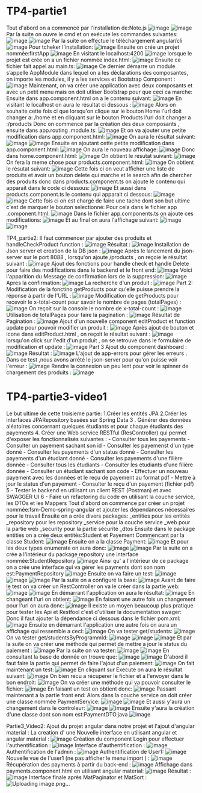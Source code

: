 # TP4-partie1
Tout d'abord on a commencé par l'installation de:Note.js
![image](https://github.com/baayaouiimane/TP4-complet/assets/167249908/00c3501d-8f27-4238-a46d-7bc4d3dd583d)
![image](https://github.com/baayaouiimane/TP4-complet/assets/167249908/4948ca0a-ae78-40c6-9446-05fe16c0eb7e)
Par la suite on ouvre le cmd et on exécute les commandes suivantes:
![image](https://github.com/baayaouiimane/TP4-complet/assets/167249908/ceced17e-db4d-426a-b7c4-2b8344c6bffe)
![image](https://github.com/baayaouiimane/TP4-complet/assets/167249908/054e7caf-be92-4dad-914d-774434216741)
Par la suite on effectue le téléchargement angular/cli
![image](https://github.com/baayaouiimane/TP4-complet/assets/167249908/967bfc60-f31e-4bf3-8aec-0b6916a37dff)
Pour tcheker l'installation:
![image](https://github.com/baayaouiimane/TP4-complet/assets/167249908/35d99751-c19e-49c8-9308-8c80ef88272e)
Ensuite on crée un projet nommée:firstApp
![image](https://github.com/baayaouiimane/TP4-complet/assets/167249908/9f3c370c-6036-4f2d-a984-92c0fd96b739)
En visitant le localhost:4200
![image](https://github.com/baayaouiimane/TP4-complet/assets/167249908/8690a02f-8608-4c27-9278-00ed71889cf8)
lorsque le projet est crée on a un fichier nommée index.html:
![image](https://github.com/baayaouiimane/TP4-complet/assets/167249908/7976a694-146c-499b-a6aa-db7c09ced8e5)
Ensuite ce fichier fait appel au main.ts:
![image](https://github.com/baayaouiimane/TP4-complet/assets/167249908/97112d46-da39-4463-b405-88ae60abc921)
Ce dernier démarre un module s’appelle AppModule dans lequel on a les déclarations des composantes, on importe les modules, il y a les services et Bootstrap Component :
![image](https://github.com/baayaouiimane/TP4-complet/assets/167249908/b1368829-cb7c-4eed-b15d-76e47a73cd5b)
Maintenant, on va créer une application avec deux composants et avec un petit menu mais on doit utliser Bootstrap pour que ceci ca marche:
Ensuite dans app.component.html on a le contenu suivant:
![image](https://github.com/baayaouiimane/TP4-complet/assets/167249908/80760050-d89e-49c6-8b58-f462e0808326)
En visitant le localhost on aura le résultat ci dessous :
![image](https://github.com/baayaouiimane/TP4-complet/assets/167249908/40d7df9f-c5a2-4338-8d5d-06aaac9dd62d)
Alors on souhaite cette fois ci que lorsqu'on  clique sur le bouton Home l'url doit changer a: /home et en cliquant sur le bouton Products l'url doit changer a :/products
Donc on commence par la création des deux composants , ensuite dans app.routing .module.ts:
![image](https://github.com/baayaouiimane/TP4-complet/assets/167249908/77075676-5407-4e9f-9ac1-dccc5aef71c2)
Et on va ajouter une petite modification dans app.component.html:
![image](https://github.com/baayaouiimane/TP4-complet/assets/167249908/3bbb625e-a517-4bb5-9d48-ca171446864a)
On aura le résultat suivant:
![image](https://github.com/baayaouiimane/TP4-complet/assets/167249908/a28df7d1-6157-41aa-a782-d525933b9fc8)
![image](https://github.com/baayaouiimane/TP4-complet/assets/167249908/4384744f-9bba-4a2f-a586-a536862b43c0)
Ensuite en ajoutant cette petite modification dans app.component.html:
![image](https://github.com/baayaouiimane/TP4-complet/assets/167249908/f4494705-31e2-4e5f-b04b-12680cc6a782)
On aura le nouveau affichage:
![image](https://github.com/baayaouiimane/TP4-complet/assets/167249908/c414cf07-e25f-40da-b3cf-a2c26aa1c754)
Donc dans home.component.html:
![image](https://github.com/baayaouiimane/TP4-complet/assets/167249908/55a17cf1-04ba-4aa6-9b6f-2acda78d641d)
On obtient le résutat suivant:
![image](https://github.com/baayaouiimane/TP4-complet/assets/167249908/696d04ff-ab51-4c9f-ab90-b526c7dc8b6f)
On fera la meme chose pour products.component.html:
![image](https://github.com/baayaouiimane/TP4-complet/assets/167249908/0a1856ef-ffe3-450f-8f5e-eece8979130b)
On obtient le résutat suivant:
![image](https://github.com/baayaouiimane/TP4-complet/assets/167249908/d862ea39-acec-499b-882b-1b83f18fa4cd)
Cette fois ci on veut afficher une liste de produits et avoir un bouton delete qui marche et le search afin de chercher des produits donc dans products.component.ts  on ajoute le contenu qui apparait dans le code ci dessous:
![image](https://github.com/baayaouiimane/TP4-complet/assets/167249908/845dae1a-6b50-4c2b-ad62-31e6c56a956f)
Et aussi dans products.component.ts le contenu qui apparait ci dessous: 
![image](https://github.com/baayaouiimane/TP4-complet/assets/167249908/15efe2e6-f0d5-4555-acc3-8688ff945aa3)
![image](https://github.com/baayaouiimane/TP4-complet/assets/167249908/fdcd0217-5599-4853-83a3-2e56d9cd5f4d)
Cette fois ci on est chargé de faire une tache dont son but ultime c'est de marquer le bouton selectionné:
Pour cela dans le fichier app .component.html:
![image](https://github.com/baayaouiimane/TP4-complet/assets/167249908/6aacfd63-7b37-497a-975f-090ccf87ef04)
Dans le fichier app.components.ts on ajoute ces modifications:
![image](https://github.com/baayaouiimane/TP4-complet/assets/167249908/c17fe529-1b8b-445b-8137-668267a863a0)
Et au final on aura l'affichage suivant:
![image](https://github.com/baayaouiimane/TP4-complet/assets/167249908/780a7bee-4c63-40bb-9dd3-532f79332ef0)
![image](https://github.com/baayaouiimane/TP4-complet/assets/167249908/da0cee18-06a5-49df-87ab-36f2b1d6b110)

TP4_partie2:
 Il faut commencer par ajouter des produits et handleCheckProduct function :
 ![image](https://github.com/baayaouiimane/TP4-complet/assets/167249908/c93cb1d2-eac2-4788-a9b4-1e731984a879)
 Résultat :
 ![image](https://github.com/baayaouiimane/TP4-complet/assets/167249908/e41fab8c-80dc-4c93-8465-64587c8aa279)
 Installation de Json server et creation de la DB json :
![image](https://github.com/baayaouiimane/TP4-complet/assets/167249908/6037e6c5-4972-46ab-993a-65b91b6bd149)
Après le lancement du json-server sur le port 8088 , lorsqu'on ajoute /products , on reçoie le résultat suivant : 
![image](https://github.com/baayaouiimane/TP4-complet/assets/167249908/132beaa2-a25b-44d9-a11c-0d4505a8210d)
Ajout des fonctions pour handle check et handle Delete pour faire des modifications dans le backend et le front end:
![image](https://github.com/baayaouiimane/TP4-complet/assets/167249908/8226f302-9736-4a50-97ed-7d3c70989756)
 Voici l'apparition du Message de confirmation lors de la suppression:
![image](https://github.com/baayaouiimane/TP4-complet/assets/167249908/51d905f3-0b34-487a-aff9-810e608a2e66)
Apres la confirmation:
![image](https://github.com/baayaouiimane/TP4-complet/assets/167249908/6d61e208-0e0d-4a9f-bfe7-ef158ace9375)
La recherche d'un produit :
![image](https://github.com/baayaouiimane/TP4-complet/assets/167249908/b8f9cfd7-539f-4cf9-aeb8-fd2addcdc462)
Part 2:
Modification de la fonctino getProducts pour qu'elle puisse prendre la réponse à partir de l'URL :
![image](https://github.com/baayaouiimane/TP4-complet/assets/167249908/6750158c-05f5-4ac6-82ee-b42ffd885eb1)
Modification de getProducts pour recevoir le x-total-count pour savoir le nombre de pages (totalPages) :
![image](https://github.com/baayaouiimane/TP4-complet/assets/167249908/8e0dabb1-9156-4f9d-943a-44d6e5568bad)
On reçoit sur la console le nombre de x-total-count :
![image](https://github.com/baayaouiimane/TP4-complet/assets/167249908/4067114c-c922-44bf-85f0-25d415815431)
Utilisation de totalPages pour faire la pagination :
![image](https://github.com/baayaouiimane/TP4-complet/assets/167249908/b70ad722-a737-4935-84ad-da8d0235e90c)
Résultat de Pagination :
![image](https://github.com/baayaouiimane/TP4-complet/assets/167249908/f3bdcf10-2d7f-44cb-9379-ec9c246e9836)
Ajout d'un nouvelle component editProduct et function update pour pouvoir modifier un produit :
![image](https://github.com/baayaouiimane/TP4-complet/assets/167249908/cf0646cf-2adc-4bba-886a-5e2c5f2acf3e)
Après ajout de bouton et icone dans editProduct.html , on reçoit le résultat suivant :
![image](https://github.com/baayaouiimane/TP4-complet/assets/167249908/1d13e689-cc25-4147-9f25-5b096913a447)
lorsqu'on click sur l'edit d'un produit , on se retrouve dans le formulaire de modification et update :
![image](https://github.com/baayaouiimane/TP4-complet/assets/167249908/6f1dca53-2e9d-4426-b78d-63dfec090a5d)
Part 3
Ajout du component dashboard :
![image](https://github.com/baayaouiimane/TP4-complet/assets/167249908/4c757f3a-3b67-43c7-a23e-4ec91c2a3a14)
Résultat :
![image](https://github.com/baayaouiimane/TP4-complet/assets/167249908/12547b87-5b90-41a6-8696-2dbe323dc389)
L'ajout de app-errors pour gérer les erreurs . Dans ce test ,nous avons arrété le json-server pour qu'on puisse voir l'erreur :
![image](https://github.com/baayaouiimane/TP4-complet/assets/167249908/bad5bc48-7074-4845-80d2-2b5f2703fa82)
Rendre la connexion un peu lent pour voir le spinner de chargement des produits :
![image](https://github.com/baayaouiimane/TP4-complet/assets/167249908/6fab2b9d-784a-4b2f-8d79-62c9d2ddcb9e)

# TP4-partie3-video1
Le but ultime de cette troisieme partie: 
1.Créer les entités JPA
2.Créer les interfaces JPARepository basées sur Spring Data
3 . Générer des données aléatoires concernant quelques étudiants et pour chaque étudiants des payements
4. Créer une Web service RESTful (ResController) qui permet d'exposer les fonctionnalisés suivantes :
    - Consulter tous les payements
    - Consulter un payement sachant son id
    - Consulter les payemenst d'un type donné
    - Consulter les payements d'un status donné
    - Consulter les payements d'un étudiant donné
    - Consulter les payements d'une filière donnée
    - Consulter tous les étudiants
    - Consulter les étudiants d'une filière donnée
    - Consulter un étudiant sachant son code
    - Effectuer un nouveau payement avec les données et le reçu de payement au format pdf
    - Mettre à jour le status d'un payement
    - Consulter le reçu d'un payement  (fichier pdf) 
     5 - Tester le backend en utilisant un client REST (Postman) et avec SWAGGER UI
     6 - Faire un refactoring du code en utilisant la couche service, les DTOs et les Mappers
Tout d'abord on commence par créer un projet nommée:fsm-Demo-spring-angular et ajouter les dépendances nécessaires pour le travail
Ensuite on a crée divers packages: 
_entities pour les entités
_repository pour les repository
_service pour la couche service
_web pour la partie web
_security pour la partie sécurité
_dtos
Ensuite dans le package entities on a crée deux entités:Student et Payement
Commencant par la classe Student:
![image](https://github.com/baayaouiimane/TP4-complet/assets/167249908/d2921b79-3e9d-417f-8871-3af7eface653)
Ensuite on a la classe Payment:
![image](https://github.com/baayaouiimane/TP4-complet/assets/167249908/18448174-fbb8-45ef-a531-1fc44b85e949)
Et pour les deux types enumerate on aura donc:
![image](https://github.com/baayaouiimane/TP4-complet/assets/167249908/801ab5b3-8a2c-4715-890b-dc72e43e928f)
![image](https://github.com/baayaouiimane/TP4-complet/assets/167249908/5cd808c7-5789-4189-bd1b-5582274efd6e)
Par la suite on a crée a l'intérieur du package repository une interface nommée:StudentRepository
![image](https://github.com/baayaouiimane/TP4-complet/assets/167249908/2689aa50-8173-41b7-aa7b-96e3992d2ac5)
Ainsi qu' a l'intérieur de ce package on a crée une interface qui va gérer les payments dont son nom est:PaymentRepository
![image](https://github.com/baayaouiimane/TP4-complet/assets/167249908/245e62a8-1335-4185-8792-717b6ad73650)
Ensuite on va faire un test:
![image](https://github.com/baayaouiimane/TP4-complet/assets/167249908/06087cab-ae68-4a74-ad71-dcbd4521f5db)
![image](https://github.com/baayaouiimane/TP4-complet/assets/167249908/06d491b4-5bc9-4d2e-af8c-ae3a0f47d352)
![image](https://github.com/baayaouiimane/TP4-complet/assets/167249908/227ffe39-fd09-4994-8c67-d116537e0452)
Par la suite on a configuré la base:
![image](https://github.com/baayaouiimane/TP4-complet/assets/167249908/a5d71a85-93e9-4202-b5b7-3145475a7f2a)
Avant de faire le test on va créer un RestController on va le créer dans la partie web:
![image](https://github.com/baayaouiimane/TP4-complet/assets/167249908/a6cd9c9d-4759-4c6d-b761-56b6a99393f3)
![image](https://github.com/baayaouiimane/TP4-complet/assets/167249908/e7eff385-865c-4c39-8bb9-4c27b02a9b33)
En démarrant l'application on aura le résultat:
![image](https://github.com/baayaouiimane/TP4-complet/assets/167249908/38102698-cfec-4019-813e-2f0dfe89f57b)
En changeant l'url on obtient:
![image](https://github.com/baayaouiimane/TP4-complet/assets/167249908/111a4214-95cb-4582-bd68-9c08feb95555)
En faisant une autre fois un changement pour l'url on aura donc:
![image](https://github.com/baayaouiimane/TP4-complet/assets/167249908/6413dcf6-4a42-43e3-a57d-461d05bfa800)
Il existe un moyen beaucoup plus pratique pour tester les Api et Restfool c'est d'utiliser la documentation swager:
Donc il faut ajouter la dépendance ci dessous dans le fichier pom.xml:
![image](https://github.com/baayaouiimane/TP4-complet/assets/167249908/a7f8f3ab-0d3f-47dd-bfc3-b7478350b38c)
Ensuite en démarrant l'application une autre fois on aura un affichage qui ressemble a ceci:
![image](https://github.com/baayaouiimane/TP4-complet/assets/167249908/c7edb18b-c611-4498-aff2-b1ba4f3f7de0)
On va tester get/students:
![image](https://github.com/baayaouiimane/TP4-complet/assets/167249908/0e76e7d8-7022-46d1-b1b9-89acd0f142a0)
On va tester get/studentsByProgrammId:
![image](https://github.com/baayaouiimane/TP4-complet/assets/167249908/7867fe72-0426-4b9c-9b7e-f2c3f165d453)
![image](https://github.com/baayaouiimane/TP4-complet/assets/167249908/9601343f-2a2d-4cd5-ac9a-ab93c2476524)
![image](https://github.com/baayaouiimane/TP4-complet/assets/167249908/11ad34de-5b8f-4997-8586-b07282213cb3)
Et par la suite on va créer une méthode qui permet de mettre a jour le status du paiement  :
![image](https://github.com/baayaouiimane/TP4-complet/assets/167249908/53a909e4-968b-4d32-8b16-8ecaf844ca21)
Par la suite on va tester:
![image](https://github.com/baayaouiimane/TP4-complet/assets/167249908/42ca572d-3f33-4083-b339-ee8e47b62a1a)
![image](https://github.com/baayaouiimane/TP4-complet/assets/167249908/55a763c0-4caa-4f63-91ca-7ae370c77627)
En consultant la base de donnée on trouve que:
![image](https://github.com/baayaouiimane/TP4-complet/assets/167249908/72418296-f2a8-44e9-97d7-0e8fe4272ebd)
![image](https://github.com/baayaouiimane/TP4-complet/assets/167249908/63ae4e74-4f62-4333-abb9-359b5b7ea0fd)
D'abord il faut faire la partie qui permet de faire l'ajout d'un paiement:
![image](https://github.com/baayaouiimane/TP4-complet/assets/167249908/c4c4eab2-36bc-4bc1-98eb-3e3cc4705013)
On fait maintenant un test:
![image](https://github.com/baayaouiimane/TP4-complet/assets/167249908/61945bea-6f51-4124-a178-adfa4e17b985)
En cliquant sur Execute on aura le résultat suivant:
![image](https://github.com/baayaouiimane/TP4-complet/assets/167249908/2aa9c48c-208a-484b-a8fd-0825013eb5b3)
On bien recu a récuperer le fichier et a l'envoyer dans le bon endroit:
![image](https://github.com/baayaouiimane/TP4-complet/assets/167249908/f4f73627-144f-4801-885e-f233ccf19051)
On va créer une méthode qui va pouvoir consulter le fichier:
![image](https://github.com/baayaouiimane/TP4-complet/assets/167249908/d73dbd91-4a63-48e9-9500-6f213aee30ee)
En faisant un test on obtient donc:
![image](https://github.com/baayaouiimane/TP4-complet/assets/167249908/90e525f5-02cd-4821-a558-4607be5046b7)
Passant maintenant a la partie front end:
Alors dans la couche service on doit créer une classe nommée PaymentService:
![image](https://github.com/baayaouiimane/TP4-complet/assets/167249908/35c5ad0c-80fb-424c-8c1e-1c24420f4c60)
![image](https://github.com/baayaouiimane/TP4-complet/assets/167249908/10be67ad-3aff-4420-b574-d2afe5660921)
Et aussi y'aura un changement dans le controleur:
![image](https://github.com/baayaouiimane/TP4-complet/assets/167249908/39032cf1-4bea-4d28-acef-76d4ec1ec8b4)
![image](https://github.com/baayaouiimane/TP4-complet/assets/167249908/316006dd-d0fd-4f9c-b4d7-9f37fca6376e)
Ensuite y'aura la création d'une classe dont son nom est:PaymentDTO.java
![image](https://github.com/baayaouiimane/TP4-complet/assets/167249908/e28c895c-5131-4107-904f-a862b4fa1be2)

Partie3_Video2:
Ajout du projet angular dans notre projet et l'ajout d'angular material :
La creation d' une Nouvelle interface en utilisant angular et angular material :
![image](https://github.com/baayaouiimane/TP4-complet/assets/167249908/c2afe3b8-3ef0-4631-991b-a7958f498508)
Création du component Login pour effectuer l'authentification :
![image](https://github.com/baayaouiimane/TP4-complet/assets/167249908/bea34697-1d1b-4a4c-ab47-b18b09a3fd94)
Interface d'authentification :
![image](https://github.com/baayaouiimane/TP4-complet/assets/167249908/74a40bcd-887c-493e-94ea-f353d1a10308)
Authentification de l'admin :
![image](https://github.com/baayaouiimane/TP4-complet/assets/167249908/d557d1ec-895a-4328-928c-2705811ea15f)
Authentification de User1:
![image](https://github.com/baayaouiimane/TP4-complet/assets/167249908/8fc93ce3-a8cc-4f33-9eec-859f3f6bcd02)
Nouvelle vue de l'user1 (ne pas afficher le menu import ) :
![image](https://github.com/baayaouiimane/TP4-complet/assets/167249908/ad5166df-6295-49e3-a350-75a819bdc507)
Récupération des payments à partir du back-end :
![image](https://github.com/baayaouiimane/TP4-complet/assets/167249908/00e5ac11-d9bb-4ac9-b046-f7bddd400601)
Affichage dans payments.component.html en utilisant angular material:
![image](https://github.com/baayaouiimane/TP4-complet/assets/167249908/a51dc4ee-587a-499b-9ccd-ffe7a9d6ad28)
Résultat :
![image](https://github.com/baayaouiimane/TP4-complet/assets/167249908/03839ce8-5d48-426d-8353-fb9f6c210929)
Interface finale après MatPaginator et MatSort :
![Uploading image.png…]()

















